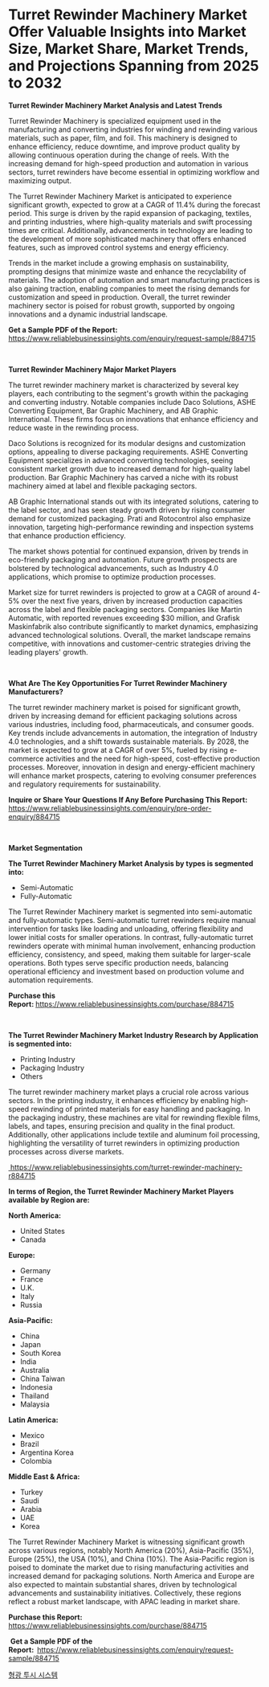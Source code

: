 <p><h1>Turret Rewinder Machinery Market Offer Valuable Insights into Market Size, Market Share, Market Trends, and Projections Spanning from 2025 to 2032</h1></p><p><strong>Turret Rewinder Machinery Market Analysis and Latest Trends</strong></p>
<p><p>Turret Rewinder Machinery is specialized equipment used in the manufacturing and converting industries for winding and rewinding various materials, such as paper, film, and foil. This machinery is designed to enhance efficiency, reduce downtime, and improve product quality by allowing continuous operation during the change of reels. With the increasing demand for high-speed production and automation in various sectors, turret rewinders have become essential in optimizing workflow and maximizing output.</p><p>The Turret Rewinder Machinery Market is anticipated to experience significant growth, expected to grow at a CAGR of 11.4% during the forecast period. This surge is driven by the rapid expansion of packaging, textiles, and printing industries, where high-quality materials and swift processing times are critical. Additionally, advancements in technology are leading to the development of more sophisticated machinery that offers enhanced features, such as improved control systems and energy efficiency. </p><p>Trends in the market include a growing emphasis on sustainability, prompting designs that minimize waste and enhance the recyclability of materials. The adoption of automation and smart manufacturing practices is also gaining traction, enabling companies to meet the rising demands for customization and speed in production. Overall, the turret rewinder machinery sector is poised for robust growth, supported by ongoing innovations and a dynamic industrial landscape.</p></p>
<p><strong>Get a Sample PDF of the Report:&nbsp;</strong> <a href="https://www.reliablebusinessinsights.com/enquiry/request-sample/884715?utm_campaign=39&utm_medium=2&utm_source=Github&utm_content=ia&utm_term=25022025&utm_id=turret-rewinder-machinery">https://www.reliablebusinessinsights.com/enquiry/request-sample/884715</a></p>
<p>&nbsp;</p>
<p><strong>Turret Rewinder Machinery Major Market Players</strong></p>
<p><p>The turret rewinder machinery market is characterized by several key players, each contributing to the segment's growth within the packaging and converting industry. Notable companies include Daco Solutions, ASHE Converting Equipment, Bar Graphic Machinery, and AB Graphic International. These firms focus on innovations that enhance efficiency and reduce waste in the rewinding process.</p><p>Daco Solutions is recognized for its modular designs and customization options, appealing to diverse packaging requirements. ASHE Converting Equipment specializes in advanced converting technologies, seeing consistent market growth due to increased demand for high-quality label production. Bar Graphic Machinery has carved a niche with its robust machinery aimed at label and flexible packaging sectors.</p><p>AB Graphic International stands out with its integrated solutions, catering to the label sector, and has seen steady growth driven by rising consumer demand for customized packaging. Prati and Rotocontrol also emphasize innovation, targeting high-performance rewinding and inspection systems that enhance production efficiency.</p><p>The market shows potential for continued expansion, driven by trends in eco-friendly packaging and automation. Future growth prospects are bolstered by technological advancements, such as Industry 4.0 applications, which promise to optimize production processes.</p><p>Market size for turret rewinders is projected to grow at a CAGR of around 4-5% over the next five years, driven by increased production capacities across the label and flexible packaging sectors. Companies like Martin Automatic, with reported revenues exceeding $30 million, and Grafisk Maskinfabrik also contribute significantly to market dynamics, emphasizing advanced technological solutions. Overall, the market landscape remains competitive, with innovations and customer-centric strategies driving the leading players' growth.</p></p>
<p>&nbsp;</p>
<p><strong>What Are The Key Opportunities For Turret Rewinder Machinery Manufacturers?</strong></p>
<p><p>The turret rewinder machinery market is poised for significant growth, driven by increasing demand for efficient packaging solutions across various industries, including food, pharmaceuticals, and consumer goods. Key trends include advancements in automation, the integration of Industry 4.0 technologies, and a shift towards sustainable materials. By 2028, the market is expected to grow at a CAGR of over 5%, fueled by rising e-commerce activities and the need for high-speed, cost-effective production processes. Moreover, innovation in design and energy-efficient machinery will enhance market prospects, catering to evolving consumer preferences and regulatory requirements for sustainability.</p></p>
<p><strong>Inquire or Share Your Questions If Any Before Purchasing This Report:</strong> <a href="https://www.reliablebusinessinsights.com/enquiry/pre-order-enquiry/884715?utm_campaign=39&utm_medium=2&utm_source=Github&utm_content=ia&utm_term=25022025&utm_id=turret-rewinder-machinery">https://www.reliablebusinessinsights.com/enquiry/pre-order-enquiry/884715</a></p>
<p>&nbsp;</p>
<p><strong>Market Segmentation</strong></p>
<p><strong>The Turret Rewinder Machinery Market Analysis by types is segmented into:</strong></p>
<p><ul><li>Semi-Automatic</li><li>Fully-Automatic</li></ul></p>
<p><p>The Turret Rewinder Machinery market is segmented into semi-automatic and fully-automatic types. Semi-automatic turret rewinders require manual intervention for tasks like loading and unloading, offering flexibility and lower initial costs for smaller operations. In contrast, fully-automatic turret rewinders operate with minimal human involvement, enhancing production efficiency, consistency, and speed, making them suitable for larger-scale operations. Both types serve specific production needs, balancing operational efficiency and investment based on production volume and automation requirements.</p></p>
<p><strong>Purchase this Report:&nbsp;</strong><a href="https://www.reliablebusinessinsights.com/purchase/884715?utm_campaign=39&utm_medium=2&utm_source=Github&utm_content=ia&utm_term=25022025&utm_id=turret-rewinder-machinery">https://www.reliablebusinessinsights.com/purchase/884715</a></p>
<p>&nbsp;</p>
<p><strong>The Turret Rewinder Machinery Market Industry Research by Application is segmented into:</strong></p>
<p><ul><li>Printing Industry</li><li>Packaging Industry</li><li>Others</li></ul></p>
<p><p>The turret rewinder machinery market plays a crucial role across various sectors. In the printing industry, it enhances efficiency by enabling high-speed rewinding of printed materials for easy handling and packaging. In the packaging industry, these machines are vital for rewinding flexible films, labels, and tapes, ensuring precision and quality in the final product. Additionally, other applications include textile and aluminum foil processing, highlighting the versatility of turret rewinders in optimizing production processes across diverse markets.</p></p>
<p><a href="https://www.reliablebusinessinsights.com/turret-rewinder-machinery-r884715?utm_campaign=39&utm_medium=2&utm_source=Github&utm_content=ia&utm_term=25022025&utm_id=turret-rewinder-machinery">&nbsp;https://www.reliablebusinessinsights.com/turret-rewinder-machinery-r884715</a></p>
<p><strong>In terms of Region, the Turret Rewinder Machinery Market Players available by Region are:</strong></p>
<p>
    <p> <strong> North America: </strong>
        <ul>
            <li>United States</li>
            <li>Canada</li>
        </ul>
        </p> 
    <p> <strong> Europe: </strong>
        <ul>
            <li>Germany</li>
            <li>France</li>
            <li>U.K.</li>
            <li>Italy</li>
            <li>Russia</li>
        </ul>
        </p> 
    <p> <strong> Asia-Pacific: </strong>
        <ul>
            <li>China</li>
            <li>Japan</li>
            <li>South Korea</li>
            <li>India</li>
            <li>Australia</li>
            <li>China Taiwan</li>
            <li>Indonesia</li>
            <li>Thailand</li>
            <li>Malaysia</li>
        </ul>
        </p> 
    <p> <strong> Latin America: </strong>
        <ul>
            <li>Mexico</li>
            <li>Brazil</li>
            <li>Argentina Korea</li>
            <li>Colombia</li>
        </ul>
        </p> 
    <p> <strong> Middle East & Africa: </strong>
        <ul>
            <li>Turkey</li>
            <li>Saudi</li>
            <li>Arabia</li>
            <li>UAE</li>
            <li>Korea</li>
        </ul>
    </p>
    </p>
<p><p>The Turret Rewinder Machinery Market is witnessing significant growth across various regions, notably North America (20%), Asia-Pacific (35%), Europe (25%), the USA (10%), and China (10%). The Asia-Pacific region is poised to dominate the market due to rising manufacturing activities and increased demand for packaging solutions. North America and Europe are also expected to maintain substantial shares, driven by technological advancements and sustainability initiatives. Collectively, these regions reflect a robust market landscape, with APAC leading in market share.</p></p>
<p><strong>Purchase this Report: </strong><a href="https://www.reliablebusinessinsights.com/purchase/884715?utm_campaign=39&utm_medium=2&utm_source=Github&utm_content=ia&utm_term=25022025&utm_id=turret-rewinder-machinery">https://www.reliablebusinessinsights.com/purchase/884715</a></p>
<p>&nbsp;<strong>Get a Sample PDF of the Report:&nbsp;&nbsp;</strong><a href="https://www.reliablebusinessinsights.com/enquiry/request-sample/884715?utm_campaign=39&utm_medium=2&utm_source=Github&utm_content=ia&utm_term=25022025&utm_id=turret-rewinder-machinery">https://www.reliablebusinessinsights.com/enquiry/request-sample/884715</a></p>
<p><strong></strong></p>
<p><p><a href="https://github.com/laholand/Market-Research-Report-List-7/blob/main/836102940280.md?utm_campaign=39&utm_medium=2&utm_source=Github&utm_content=ia&utm_term=25022025&utm_id=turret-rewinder-machinery">형광 투시 시스템</a></p></p>